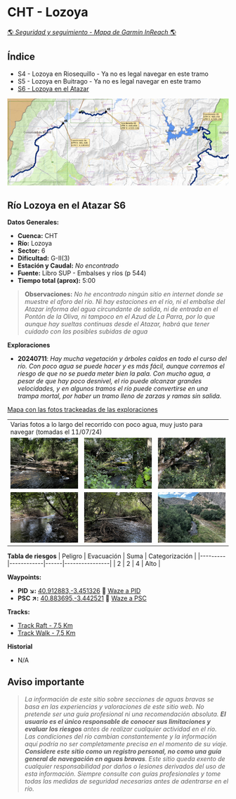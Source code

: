 # CHT - Lozoya
[:earth_americas: *Seguridad y seguimiento - Mapa de Garmin InReach* :earth_americas:](https://share.garmin.com/gpalacios82)

## Índice
* S4 - Lozoya en Riosequillo - Ya no es legal navegar en este tramo
* S5 - Lozoya en Buitrago - Ya no es legal navegar en este tramo
* [S6 - Lozoya en el Atazar](./CHT-Lozoya.md#río-lozoya-en-el-atazar-s6)

![](../misc/images/cht-lozoya-mapa.jpg)

## Río Lozoya en el Atazar S6

**Datos Generales:**
* **Cuenca:** CHT
* **Río:** Lozoya
* **Sector:** 6
* **Dificultad:** G-II(3)
* **Estación y Caudal:** *No encontrado*
* **Fuente:** Libro SUP - Embalses y ríos (p 544)
* **Tiempo total (aprox):** 5:00

>**Observaciones:**
*No he encontrado ningún sitio en internet donde se muestre el aforo del río. Ni hay estaciones en el río, ni el embalse del Atazar informa del agua circundante de salida, ni de entrada en el Pontón de la Oliva, ni tampoco en el Azud de La Parra, por lo que aunque hay sueltas continuas desde el Atazar, habrá que tener cuidado con las posibles subidas de agua*

**Exploraciones**
* **20240711**: *Hay mucha vegetación y árboles caidos en todo el curso del río. Con poco agua se puede hacer y es más fácil, aunque corremos el riesgo de que no se pueda meter bien la pala. Con mucho agua, a pesar de que hay poco desnivel, el rio puede alcanzar grandes velocidades, y en algunos tramos el río puede convertirse en una trampa mortal, por haber un tramo lleno de zarzas y ramas sin salida.*

[Mapa con las fotos trackeadas de las exploraciones](https://www.google.com/maps/d/edit?mid=1YIytwsj1AbOgmEd9ajWHgAbDUCx5svU&ll=40.89117125860297%2C-3.4504625797271826&z=15)

<table>
    <tr>
        <td colspan=3>Varias fotos a lo largo del recorrido con poco agua, muy justo para navegar (tomadas el 11/07/24)</td>
    <tr>
        <td><img src="../misc/images/cht-lozoya-s6-01.jpg" alt="Image 1"></td>
        <td><img src="../misc/images/cht-lozoya-s6-02.jpg" alt="Image 2"></td>
        <td><img src="../misc/images/cht-lozoya-s6-03.jpg" alt="Image 3"></td>
    </tr>
    <tr>
        <td><img src="../misc/images/cht-lozoya-s6-04.jpg" alt="Image 4"></td>
        <td><img src="../misc/images/cht-lozoya-s6-05.jpg" alt="Image 5"></td>
        <td><img src="../misc/images/cht-lozoya-s6-06.jpg" alt="Image 6"></td>
    </tr>
</table>

**Tabla de riesgos**
| Peligro | Evacuación | Suma | Categorización |
|---------|------------|------|----------------|
|    2    |     2      |   4  |   Alto    |

**Waypoints:**
* **PID :arrow_lower_right::** [40.912883,-3.451326](https://maps.app.goo.gl/ZBQfK9zXSVHmMR3e8) :car: [Waze a PID](https://waze.com/?ll=40.912883,-3.451326&navigate=yes)
* **PSC :arrow_upper_right::** [40.883695,-3.442521](https://maps.app.goo.gl/PNo1EmDpAYhxYKqg8) :car: [Waze a PSC](https://waze.com/?ll=40.883695,-3.442521&navigate=yes)

**Tracks:**
* [Track Raft - 7,5 Km](https://connect.garmin.com/modern/course/286535876)
* [Track Walk - 7,5 Km](https://connect.garmin.com/modern/course/286535212)

**Historial**
* N/A

## Aviso importante
>*La información de este sitio sobre secciones de aguas bravas se basa en las experiencias y valoraciones de este sitio web. No pretende ser una guía profesional ni una recomendación absoluta. **El usuario es el único responsable de conocer sus limitaciones y evaluar los riesgos** antes de realizar cualquier actividad en el río. Las condiciones del río cambian constantemente y la información aquí podría no ser completamente precisa en el momento de su viaje. **Considere este sitio como un registro personal, no como una guía general de navegación en aguas bravas**. Este sitio queda exento de cualquier responsabilidad por daños o lesiones derivados del uso de esta información. Siempre consulte con guías profesionales y tome todas las medidas de seguridad necesarias antes de adentrarse en el río.*
